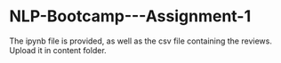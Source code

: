 # NLP-Bootcamp---Assignment-1
The ipynb file is provided, as well as the csv file containing the reviews. Upload it in content folder.
